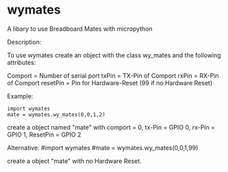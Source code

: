 # wymates

A libary to use Breadboard Mates with micropython

Description:

To use wymates create an object with the class wy_mates and the following attributes:

Comport = Number of serial port
txPin = TX-Pin of Comport
rxPin = RX-Pin of Comport
resetPin = Pin for Hardware-Reset (99 if no Hardware Reset)

Example:

    import wymates
    mate = wymates.wy_mates(0,0,1,2)

create a object named "mate" with comport = 0, tx-Pin = GPIO 0, rx-Pin = GPIO 1, ResetPin = GPIO 2

Alternative:
    #import wymates
    #mate = wymates.wy_mates(0,0,1,99)

create a object "mate" with no Hardware Reset.

